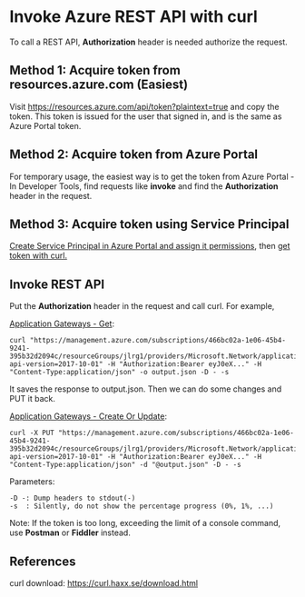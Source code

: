 # Invoke Azure REST API with curl

To call a REST API, **Authorization** header is needed authorize the request.

## Method 1: Acquire token from resources.azure.com (Easiest)

Visit <https://resources.azure.com/api/token?plaintext=true> and copy the token. This token is issued for the user that signed in, and is the same as Azure Portal token.

## Method 2: Acquire token from Azure Portal 
For temporary usage, the easiest way is to get the token from Azure Portal - In Developer Tools, find requests like **invoke** and find the **Authorization** header in the request. 

## Method 3: Acquire token using Service Principal

[Create Service Principal in Azure Portal and assign it permissions](../aad/Service-Principal-portal.md), then [get token with curl.](../aad/Service-Principal-get-token-with-curl.md)

## Invoke REST API

Put the **Authorization** header in the request and call curl. For example, 

[Application Gateways - Get](https://docs.microsoft.com/en-us/rest/api/application-gateway/applicationgateways/get):

```
curl "https://management.azure.com/subscriptions/466bc02a-1e06-45b4-9241-395b32d2094c/resourceGroups/jlrg1/providers/Microsoft.Network/applicationGateways/jlwaag?api-version=2017-10-01" -H "Authorization:Bearer eyJ0eX..." -H "Content-Type:application/json" -o output.json -D - -s
```

It saves the response to output.json. Then we can do some changes and PUT it back.

[Application Gateways - Create Or Update](https://docs.microsoft.com/en-us/rest/api/application-gateway/applicationgateways/createorupdate):

```
curl -X PUT "https://management.azure.com/subscriptions/466bc02a-1e06-45b4-9241-395b32d2094c/resourceGroups/jlrg1/providers/Microsoft.Network/applicationGateways/jlwaag?api-version=2017-10-01" -H "Authorization:Bearer eyJ0eX..." -H "Content-Type:application/json" -d "@output.json" -D - -s
```

Parameters:

```
-D -: Dump headers to stdout(-)
-s  : Silently, do not show the percentage progress (0%, 1%, ...)
```

Note: If the token is too long, exceeding the limit of a console command, use **Postman** or **Fiddler** instead.

## References

curl download: https://curl.haxx.se/download.html
